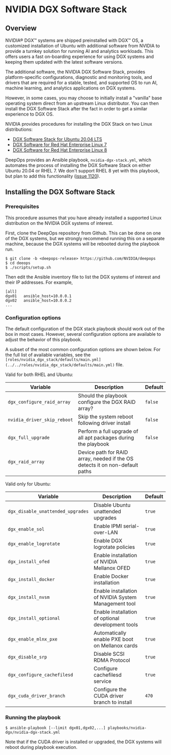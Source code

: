 NVIDIA DGX Software Stack
=========================


Overview
--------

NVIDIA® DGX™ systems are shipped preinstalled with DGX™ OS, a customized installation of Ubuntu with additional software from NVIDIA to provide a turnkey solution for running AI and analytics workloads.
This offers users a fast on-boarding experience for using DGX systems and keeping them updated with the latest software versions.

The additional software, the NVIDIA DGX Software Stack, provides platform-specific configurations, diagnostic and monitoring tools, and drivers that are required for a stable, tested, and supported OS to run AI, machine learning, and analytics applications on DGX systems.

However, in some cases, you may choose to initially install a "vanilla" base operating system direct from an upstream Linux distributor.
You can then install the DGX Software Stack after the fact in order to get a similar experience to DGX OS.

NVIDIA provides procedures for installing the DGX Stack on two Linux distributions:

* [DGX Software Stack for Ubuntu 20.04 LTS](https://docs.nvidia.com/dgx/dgx-ubuntu-install-guide/index.html)
* [DGX Software for Red Hat Enterprise Linux 7](https://docs.nvidia.com/dgx/dgx-rhel-install-guide/index.html)
* [DGX Software for Red Hat Enterprise Linux 8](https://docs.nvidia.com/dgx/dgx-rhel8-install-guide/index.html)

DeepOps provides an Ansible playbook, `nvidia-dgx-stack.yml`, which automates the process of installing the DGX Software Stack on either Ubuntu 20.04 or RHEL 7.
We don't support RHEL 8 yet with this playbook, but plan to add this functionality ([issue 1120](https://github.com/NVIDIA/deepops/issues/1120)).


Installing the DGX Software Stack
---------------------------------

### Prerequisites

This procedure assumes that you have already installed a supported Linux distribution on the NVIDIA DGX systems of interest.

First, clone the DeepOps repository from Github.
This can be done on one of the DGX systems, but we strongly recommend running this on a separate machine, because the DGX systems will be rebooted during the playbook run.

```
$ git clone -b <deepops-release> https://github.com/NVIDIA/deepops
$ cd deeops
$ ./scripts/setup.sh
```

Then edit the Ansible inventory file to list the DGX systems of interest and their IP addresses.
For example,

```
[all]
dgx01	ansible_host=10.0.0.1
dgx02	ansible_host=10.0.0.2
...
```

### Configuration options

The default configuration of the DGX stack playbook should work out of the box in most cases.
However, several configuration options are available to adjust the behavior of this playbook.

A subset of the most common configuration options are shown below.
For the full list of available variables, see the `[roles/nvidia_dgx_stack/defaults/main.yml](../../roles/nvidia_dgx_stack/defaults/main.yml)` file.

Valid for both RHEL and Ubuntu:

| Variable | Description | Default |
|----------|-------------|---------|
| `dgx_configure_raid_array` | Should the playbook configure the DGX RAID array? | `false` |
| `nvidia_driver_skip_reboot` | Skip the system reboot following driver install | `false` |
| `dgx_full_upgrade` | Perform a full upgrade of all apt packages during the playbook | `false` |
| `dgx_raid_array` | Device path for RAID array, needed if the OS detects it on non-default paths | |

Valid only for Ubuntu:

| Variable | Description | Default |
|----------|-------------|---------|
| `dgx_disable_unattended_upgrades` | Disable Ubuntu unattended upgrades | `true` |
| `dgx_enable_sol` | Enable IPMI serial-over-LAN | `true` |
| `dgx_enable_logrotate` | Enable DGX logrotate policies | `true` |
| `dgx_install_ofed` | Enable installation of NVIDIA Mellanox OFED | `true` |
| `dgx_install_docker` | Enable Docker installation | `true` |
| `dgx_install_nvsm` | Enable installation of NVIDIA System Management tool | `true` |
| `dgx_install_optional` | Enable installation of optional development tools | `true` |
| `dgx_enable_mlnx_pxe` | Automatically enable PXE boot on Mellanox cards | `true` |
| `dgx_disable_srp` | Disable SCSI RDMA Protocol | `true` |
| `dgx_configure_cachefilesd` | Configure cachefilesd service | `true` |
| `dgx_cuda_driver_branch` | Configure the CUDA driver branch to install | `470` |
 

### Running the playbook

```
$ ansible-playbook [--limit dgx01,dgx02,...] playbooks/nvidia-dgx/nvidia-dgx-stack.yml
```

Note that if the CUDA driver is installed or upgraded, the DGX systems will reboot during playbook execution.
